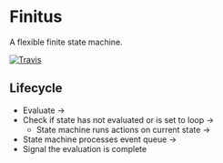 # Finitus
A flexible finite state machine.

[![Travis](https://img.shields.io/travis/rust-lang/rust.svg?style=flat-square)](https://travis-ci.org/jonoco/finitus)

## Lifecycle
- Evaluate ->  
- Check if state has not evaluated or is set to loop ->
    - State machine runs actions on current state ->
- State machine processes event queue ->
- Signal the evaluation is complete